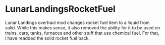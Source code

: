 # LunarLandingsRocketFuel
Lunar Landings overhaul mod changes rocket fuel item to a liquid from solid. While this makes sense, it also removed the ability for it to be used on trains, cars, tanks, furnaces and other stuff that use chemical fuel. For that, i have readded the solid rocket fuel back.
